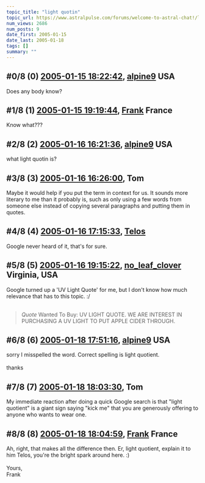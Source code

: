 ```yaml
---
topic_title: "light quotin"
topic_url: https://www.astralpulse.com/forums/welcome-to-astral-chat!/light-quotin
num_views: 2686
num_posts: 9
date_first: 2005-01-15
date_last: 2005-01-18
tags: []
summary: ""
---
```


## \#0/8 (0) [2005-01-15 18:22:42](https://www.astralpulse.com/forums/index.php?msg=143128), [alpine9](https://www.astralpulse.com/forums/profile/?u=2649) USA ##
<section>
Does any body know?
</section>

## \#1/8 (1) [2005-01-15 19:19:44](https://www.astralpulse.com/forums/index.php?msg=143140), [Frank](https://www.astralpulse.com/forums/profile/?u=359) France ##
<section>
Know what???
</section>

## \#2/8 (2) [2005-01-16 16:21:36](https://www.astralpulse.com/forums/index.php?msg=143309), [alpine9](https://www.astralpulse.com/forums/profile/?u=2649) USA ##
<section>
what light quotin is?
</section>

## \#3/8 (3) [2005-01-16 16:26:00](https://www.astralpulse.com/forums/index.php?msg=143311), Tom  ##
<section>
Maybe it would help if you put the term in context for us. It sounds more literary to me than it probably is, such as only using a few words from someone else instead of copying several paragraphs and putting them in quotes.
</section>

## \#4/8 (4) [2005-01-16 17:15:33](https://www.astralpulse.com/forums/index.php?msg=143326), [Telos](https://www.astralpulse.com/forums/profile/?u=6496)  ##
<section>
Google never heard of it, that's for sure.
</section>

## \#5/8 (5) [2005-01-16 19:15:22](https://www.astralpulse.com/forums/index.php?msg=143344), [no_leaf_clover](https://www.astralpulse.com/forums/profile/?u=1764) Virginia, USA ##
<section>
Google turned up a 'UV Light Quote' for me, but I don't know how much relevance that has to this topic. :/
<br>
<br>
<blockquote class="bbc_standard_quote">
 <cite>
  Quote
 </cite>
 Wanted To Buy: UV LIGHT QUOTE. WE ARE INTEREST IN PURCHASING A UV LIGHT TO PUT APPLE CIDER THROUGH.
</blockquote>
</section>

## \#6/8 (6) [2005-01-18 17:51:16](https://www.astralpulse.com/forums/index.php?msg=143585), [alpine9](https://www.astralpulse.com/forums/profile/?u=2649) USA ##
<section>
sorry I misspelled the word. Correct spelling is light quotient.
<br>
<br>
thanks
</section>

## \#7/8 (7) [2005-01-18 18:03:30](https://www.astralpulse.com/forums/index.php?msg=143587), Tom  ##
<section>
My immediate reaction after doing a quick Google search is that "light quotient" is a giant sign saying "kick me" that you are generously offering to anyone who wants to wear one.
</section>

## \#8/8 (8) [2005-01-18 18:04:59](https://www.astralpulse.com/forums/index.php?msg=143588), [Frank](https://www.astralpulse.com/forums/profile/?u=359) France ##
<section>
Ah, right, that makes all the difference then. Er, light quotient, explain it to him Telos, you're the bright spark around here. :)
<br>
<br>
Yours,
<br>
Frank
</section>